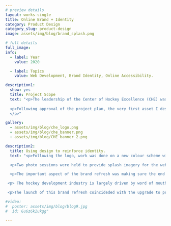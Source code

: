```yaml
---
# preview details
layout: works-single
title: Online Brand + Identity
category: Product Design
category_slug: product-design
image: assets/img/blog/brand_splash.png

# full details
full_image:
info:
  - label: Year
    value: 2020

  - label: Topics
    value: Web Development, Brand Identity, Online Accessibility.

description1:
  show: yes
  title: Project Scope
  text: "<p>The leadership of the Center of Hockey Excellence (CHE) was looking to redesign their website during the Covid-19 pandemic. I was hired on to lead this project. After evaluating the existing asset library, I proposed the redesign expanded to include a brand refresh and expansion of their digital footprint. The leadship team accepted my pitch, and work began on reformulating the CHE brand. The hockey training and development school was interested in presenting a more professional academic identity online. I was tasked with building a new online identity that could emulate these concepts while respecting the colours, themes and culture important to the firm.</p> 
  
  <p>Following approval of the project plan, the very first asset I designed was the new logo. This new design added a sleek modern flare that fit with the contemporary hockey development scene while remaining familiar to the current expectations of the firm. The starting point served as the foundation stone for a new era in the firm's history. 
  </p>"

gallery:
  - assets/img/blog/che_logo.png
  - assets/img/blog/che_banner.png
  - assets/img/blog/CHE_banner_2.png

description2:
  title: Using design to reinforce identity. 
  text: "<p>Following the logo, work was done on a new colour scheme with an approach and tone that could better reflect the brand direction. The new colour scheme made slight changes to the existing CHE_BLUE (#072847) along with adjacent colours representative of their derivative teams. CHE_BLUE (#072847) was similar to successful primary colour schemes online, additionally it was was connected to traditional hockey colours recognized throughout the GTA. White (#FFFFFF) was chosen as the prevailing background for CHE media and web pages. This decision went in line with industry standards and implicit connections to hockey and rinks. </p>

  <p>Two photo sessions were held to provide splash imagery for the website and promotional media. The goal of these sessions was to capture stills and action shots that display speed, invoke professionalism and emulate the excellence of CHE clients. The white and blue CHE branded jerseys produced a versatile image set that could be used throughout the website. These stills also served as stencils for future graphics and additional composite media.</p>

  <p>The important aspect of the brand refresh was making sure the end result balanced traditional expectations of hockey development schools with a contemporary digital firm that is associated with accessible products, excellent professionals and cutting edge technology. Competing brands either fail to translate their brand digitally, which inhibits the capture of new customers through digital channels or they lack any impression of quality professional leadership. The CHE Brand excels in these areas, which in turn has opened the door to new digital revenue streams and a greater online presence. Allowing the refresh to coincide with the web redesign has put the firm in a better position to benefit from an expansion in their online footprint and digital capabilities. </p>

 <p> The hockey development industry is largely driven by word of mouth, but new technologies and digitization have led to a growing customer base online. Presenting a firm that is ready to accommodate this burgeoning group provides CHE with a cutting edge. The brand enhances both the web presence as well as complements existing ways the firm finds clients. </p>

 <p>The launch of this brand refresh coincideded with the upgrade to production of the new CHE website. Without going into too much detail, this website used an efficient structure that allowed users to easily navigate CHE products and information comfortably on web and mobile. The overall style of this website reinforced the new brand, and vice versa. The new look and extended capabilities of the website and its products enabled the firm to grow rapidly in the two years following the launch.</p>"

#video:
#  poster: assets/img/blog/blog9.jpg
#  id: Gu6z6kIukgg"

---
```

